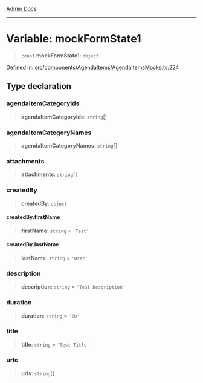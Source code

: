 [Admin Docs](/)

***

# Variable: mockFormState1

> `const` **mockFormState1**: `object`

Defined in: [src/components/AgendaItems/AgendaItemsMocks.ts:224](https://github.com/PalisadoesFoundation/talawa-admin/blob/main/src/components/AgendaItems/AgendaItemsMocks.ts#L224)

## Type declaration

### agendaItemCategoryIds

> **agendaItemCategoryIds**: `string`[]

### agendaItemCategoryNames

> **agendaItemCategoryNames**: `string`[]

### attachments

> **attachments**: `string`[]

### createdBy

> **createdBy**: `object`

#### createdBy.firstName

> **firstName**: `string` = `'Test'`

#### createdBy.lastName

> **lastName**: `string` = `'User'`

### description

> **description**: `string` = `'Test Description'`

### duration

> **duration**: `string` = `'20'`

### title

> **title**: `string` = `'Test Title'`

### urls

> **urls**: `string`[]
